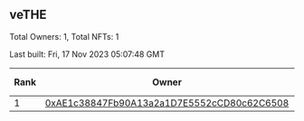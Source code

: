 ## veTHE

Total Owners: 1, Total NFTs: 1

Last built: Fri, 17 Nov 2023 05:07:48 GMT

| Rank | Owner | Voting Power | Influence | NFTs Id |
| --- | --- | --- | --- | --- |
  | 1 | [0xAE1c38847Fb90A13a2a1D7E5552cCD80c62C6508](https://debank.com/profile/0xAE1c38847Fb90A13a2a1D7E5552cCD80c62C6508?chain=bsc) | 2,937,370.9 | 3.43183% | 1 |
